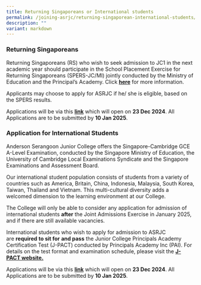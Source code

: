 ```yaml
---
title: Returning Singaporeans or International students
permalink: /joining-asrjc/returning-singaporean-international-students/
description: ""
variant: markdown
---
```

### Returning Singaporeans

Returning Singaporeans (RS) who wish to seek admission to JC1 in the next academic year should participate in the School Placement Exercise for Returning Singaporeans (SPERS-JC/MI) jointly conducted by the Ministry of Education and the Principal’s Academy. Click **[here](https://www.moe.gov.sg/returning-singaporeans/post-secondary/spers)** for more information.

Applicants may choose to apply for ASRJC if he/ she is eligible, based on the SPERS results.

Applications will be via this [**link**](https://apply.asrjc.edu.sg) which will open on **23 Dec 2024**. All Applications are to be submitted by **10 Jan 2025**.

### **Application for International Students**

Anderson Serangoon Junior College offers the Singapore-Cambridge GCE A-Level Examination, conducted by the Singapore Ministry of Education, the University of Cambridge Local Examinations Syndicate and the Singapore Examinations and Assessment Board.

Our international student population consists of students from a variety of countries such as America, Britain, China, Indonesia, Malaysia, South Korea, Taiwan, Thailand and Vietnam. This multi-cultural diversity adds a welcomed dimension to the learning environment at our College.

The College will only be able to consider any application for admission of international students **after** the Joint Admissions Exercise in January 2025, and if there are still available vacancies.

International students who wish to apply for admission to ASRJC are **required** **to sit for** **and pass** the Junior College Principals Academy Certification Test (J-PACT) conducted by Principals Academy Inc (PAI). For details on the test format and examination schedule, please visit the **[J-PACT website.](https://pact.sg/index.php?option=com_content&view=section&id=7&Itemid=74)**

Applications will be via this [**link**](https://apply.asrjc.edu.sg) which will open on **23 Dec 2024**. All Applications are to be submitted by **10 Jan 2025**.